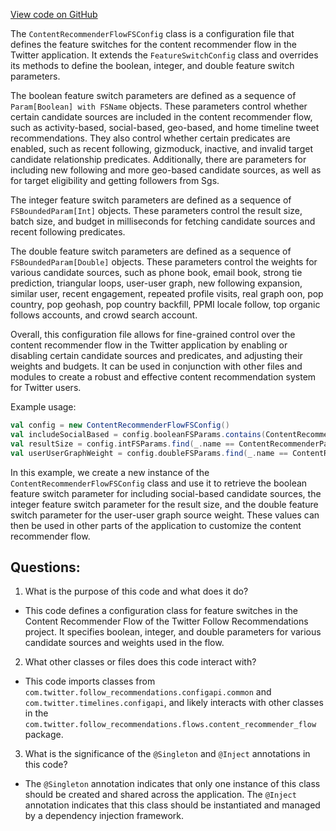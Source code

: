 [View code on GitHub](https://github.com/misbahsy/the-algorithm/follow-recommendations-service/server/src/main/scala/com/twitter/follow_recommendations/flows/content_recommender_flow/ContentRecommenderFlowFSConfig.scala)

The `ContentRecommenderFlowFSConfig` class is a configuration file that defines the feature switches for the content recommender flow in the Twitter application. It extends the `FeatureSwitchConfig` class and overrides its methods to define the boolean, integer, and double feature switch parameters.

The boolean feature switch parameters are defined as a sequence of `Param[Boolean] with FSName` objects. These parameters control whether certain candidate sources are included in the content recommender flow, such as activity-based, social-based, geo-based, and home timeline tweet recommendations. They also control whether certain predicates are enabled, such as recent following, gizmoduck, inactive, and invalid target candidate relationship predicates. Additionally, there are parameters for including new following and more geo-based candidate sources, as well as for target eligibility and getting followers from Sgs.

The integer feature switch parameters are defined as a sequence of `FSBoundedParam[Int]` objects. These parameters control the result size, batch size, and budget in milliseconds for fetching candidate sources and recent following predicates.

The double feature switch parameters are defined as a sequence of `FSBoundedParam[Double]` objects. These parameters control the weights for various candidate sources, such as phone book, email book, strong tie prediction, triangular loops, user-user graph, new following expansion, similar user, recent engagement, repeated profile visits, real graph oon, pop country, pop geohash, pop country backfill, PPMI locale follow, top organic follows accounts, and crowd search account.

Overall, this configuration file allows for fine-grained control over the content recommender flow in the Twitter application by enabling or disabling certain candidate sources and predicates, and adjusting their weights and budgets. It can be used in conjunction with other files and modules to create a robust and effective content recommendation system for Twitter users. 

Example usage:

```scala
val config = new ContentRecommenderFlowFSConfig()
val includeSocialBased = config.booleanFSParams.contains(ContentRecommenderParams.IncludeSocialBasedCandidateSource)
val resultSize = config.intFSParams.find(_.name == ContentRecommenderParams.ResultSizeParam.name).map(_.value).getOrElse(10)
val userUserGraphWeight = config.doubleFSParams.find(_.name == ContentRecommenderFlowCandidateSourceWeightsParams.UserUserGraphSourceWeight.name).map(_.value).getOrElse(0.5)
``` 

In this example, we create a new instance of the `ContentRecommenderFlowFSConfig` class and use it to retrieve the boolean feature switch parameter for including social-based candidate sources, the integer feature switch parameter for the result size, and the double feature switch parameter for the user-user graph source weight. These values can then be used in other parts of the application to customize the content recommender flow.
## Questions: 
 1. What is the purpose of this code and what does it do?
- This code defines a configuration class for feature switches in the Content Recommender Flow of the Twitter Follow Recommendations project. It specifies boolean, integer, and double parameters for various candidate sources and weights used in the flow.

2. What other classes or files does this code interact with?
- This code imports classes from `com.twitter.follow_recommendations.configapi.common` and `com.twitter.timelines.configapi`, and likely interacts with other classes in the `com.twitter.follow_recommendations.flows.content_recommender_flow` package.

3. What is the significance of the `@Singleton` and `@Inject` annotations in this code?
- The `@Singleton` annotation indicates that only one instance of this class should be created and shared across the application. The `@Inject` annotation indicates that this class should be instantiated and managed by a dependency injection framework.